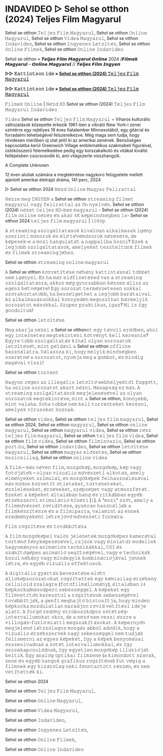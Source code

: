 # INDAVIDEO ▷ Sehol se otthon (2024) Teljes Film Magyarul
Sehol se otthon 𝚃𝚎𝚕𝚓𝚎𝚜 𝙵𝚒𝚕𝚖 𝙼𝚊𝚐𝚢𝚊𝚛𝚞𝚕, Sehol se otthon 𝙾𝚗𝚕𝚒𝚗𝚎 𝙼𝚊𝚐𝚢𝚊𝚛𝚞𝚕, Sehol se otthon 𝚅𝚒𝚍𝚎𝚊 𝙼𝚊𝚐𝚢𝚊𝚛𝚞𝚕, Sehol se otthon 𝙸𝚗𝚍𝚊𝚟𝚒𝚍𝚎𝚘, Sehol se otthon 𝙸𝚗𝚐𝚢𝚎𝚗𝚎𝚜 𝙻𝚎𝚝𝚘̈𝚕𝚝𝚎́𝚜, Sehol se otthon 𝙾𝚗𝚕𝚒𝚗𝚎 𝙵𝚒𝚕𝚖𝚎𝚔, Sehol se otthon 𝙾𝚗𝚕𝚒𝚗𝚎 𝙸𝚗𝚍𝚊𝚟𝚒𝚍𝚎𝚘

Sehol se otthon « 𝙏𝙚𝙡𝙟𝙚𝙨 𝙁𝙞𝙡𝙢 𝙈𝙖𝙜𝙮𝙖𝙧𝙪𝙡 𝙊𝙣𝙡𝙞𝙣𝙚 2024 /𝙁𝙞𝙡𝙢𝙚𝙠 𝙈𝙖𝙜𝙮𝙖𝙧𝙪𝙡 – 𝙊𝙣𝙡𝙞𝙣𝙚 𝙈𝙖𝙜𝙮𝙖𝙧𝙪𝙡 // 𝙏𝙚𝙡𝙟𝙚𝙨 𝙁𝙞𝙡𝙢 𝙄𝙣𝙜𝙮𝙚𝙣

**▷▷ 𝙺𝚊𝚝𝚝𝚒𝚗𝚝𝚜𝚘𝚗 𝚒𝚍𝚎 » [Sehol se otthon (2024) 𝚃𝚎𝚕𝚓𝚎𝚜 𝙵𝚒𝚕𝚖 𝙼𝚊𝚐𝚢𝚊𝚛𝚞𝚕](https://t.co/pk3l1ILfHc)**

**▷▷ 𝙺𝚊𝚝𝚝𝚒𝚗𝚝𝚜𝚘𝚗 𝚒𝚍𝚎 » [Sehol se otthon (2024) 𝚃𝚎𝚕𝚓𝚎𝚜 𝙵𝚒𝚕𝚖 𝙼𝚊𝚐𝚢𝚊𝚛𝚞𝚕](https://t.co/pk3l1ILfHc)**

𝙵𝚒𝚕𝚖𝚎𝚔 𝙾𝚗𝚕𝚒𝚗𝚎 | 𝙽𝚎́𝚣𝚍 𝙷𝙳 Sehol se otthon (2024) 𝚃𝚎𝚕𝚓𝚎𝚜 𝙵𝚒𝚕𝚖 𝙼𝚊𝚐𝚢𝚊𝚛𝚞𝚕 𝙸𝚗𝚍𝚊𝚟𝚒𝚍𝚎𝚘

𝚅𝚒𝚍𝚎𝚊 Sehol se otthon 𝚃𝚎𝚕𝚓𝚎𝚜 𝙵𝚒𝚕𝚖 𝙼𝚊𝚐𝚢𝚊𝚛𝚞𝚕 ~ Viharos kulturális változatások közepette érkezik 1961-ben a vibráló New York-i zenei színtérre egy rejtélyes 19 éves fiatalember Minnesotából, egy gitárral és forradalmi tehetségével felszerelkezve. Még maga sem tudja, hogy rövidesen merőben új utat jelöl ki az amerikai zenének. Bensőséges kapcsolatba kerül Greenwich Village emblematikus szakmabeli figuráival, üstökösszerű felemelkedése pedig egy korszakalkotó és vitákat kiváltó fellépésben csúcsosodik ki, ami világszerte visszhangzik.

A Complete Unknown

12 éven aluliak számára a megtekintése nagykorú felügyelete mellett ajánlott amerikai életrajzi dráma, 141 perc, 2024

▷ Sehol se otthon 2024 𝙽𝚎́𝚣𝚍 𝙾𝚗𝚕𝚒𝚗𝚎 𝙼𝚊𝚐𝚢𝚊𝚛 𝙵𝚎𝚕𝚒𝚛𝚊𝚝𝚝𝚊𝚕

𝙽𝚎́𝚣𝚣𝚎 𝚖𝚎𝚐 𝙸𝙽𝙶𝚈𝙴𝙽 𝚊 Sehol se otthon 𝚜𝚝𝚛𝚎𝚊𝚖𝚒𝚗𝚐 𝚏𝚒𝚕𝚖𝚎𝚝 𝚖𝚊𝚐𝚢𝚊𝚛𝚞𝚕 𝚟𝚊𝚐𝚢 𝚏𝚎𝚕𝚒𝚛𝚊𝚝𝚝𝚊𝚕 𝚊𝚣 𝙾̈𝚗 𝚗𝚢𝚎𝚕𝚟𝚎́𝚗. Sehol se otthon (2024) 𝚗𝚎́𝚣𝚎𝚝 𝚝𝚎𝚕𝚓𝚎𝚜 𝙷𝙳-𝚋𝚎𝚗 𝚖𝚊𝚐𝚢𝚊𝚛𝚞𝚕 - Sehol se otthon (2024) 𝚏𝚒𝚕𝚖 𝚘𝚗𝚕𝚒𝚗𝚎 𝚗𝚎́𝚣𝚎́𝚜 𝚎́𝚜 𝚊𝚔𝚊́𝚛 𝟺𝙺 𝚔𝚎́𝚙𝚖𝚒𝚗𝚘̋𝚜𝚎́𝚐𝚋𝚎𝚗 𝚒𝚜- Sehol se otthon 2024 𝚝𝚎𝚕𝚓𝚎𝚜 𝚏𝚒𝚕𝚖 𝚖𝚊𝚐𝚢𝚊𝚛𝚞𝚕 | 𝟷𝟶𝟾𝟶𝚙

𝙰 𝚜𝚝𝚛𝚎𝚊𝚖𝚒𝚗𝚐 𝚜𝚣𝚘𝚕𝚐𝚊́𝚕𝚝𝚊𝚝𝚊́𝚜𝚘𝚔 𝚔𝚒𝚟𝚊́𝚕𝚘́𝚊𝚗 𝚊𝚕𝚔𝚊𝚕𝚖𝚊𝚜𝚊𝚔 𝚒𝚐𝚎́𝚗𝚢 𝚜𝚣𝚎𝚛𝚒𝚗𝚝𝚒 𝚖𝚞̋𝚜𝚘𝚛𝚘𝚔 𝚎́𝚜 𝚎́𝚕𝚘̋ 𝚝𝚎́𝚟𝚎́𝚖𝚞̋𝚜𝚘𝚛𝚘𝚔 𝚗𝚎́𝚣𝚎́𝚜𝚎́𝚛𝚎, 𝚍𝚎 𝚔𝚎́𝚙𝚎𝚜𝚎𝚔-𝚎 𝚊 𝚖𝚘𝚣𝚒 𝚑𝚊𝚗𝚐𝚞𝚕𝚊𝚝𝚊́𝚝 𝚊 𝚗𝚊𝚙𝚙𝚊𝚕𝚒𝚋𝚊 𝚑𝚘𝚣𝚗𝚒? 𝙴𝚣𝚎𝚔 𝚊 𝚕𝚎𝚐𝚓𝚘𝚋𝚋 𝚜𝚣𝚘𝚕𝚐𝚊́𝚕𝚝𝚊𝚝𝚊́𝚜𝚘𝚔, 𝚊𝚖𝚎𝚕𝚢𝚎𝚔𝚎𝚝 𝚝𝚎𝚜𝚣𝚝𝚎𝚕𝚝𝚞̈𝚗𝚔 𝚏𝚒𝚕𝚖𝚎𝚔 𝚎́𝚜 𝚏𝚒𝚕𝚖𝚎𝚔 𝚜𝚝𝚛𝚎𝚊𝚖𝚒𝚗𝚐𝚓𝚎́𝚑𝚎𝚣.

Sehol se otthon 𝚜𝚝𝚛𝚎𝚊𝚖𝚒𝚗𝚐 𝚘𝚗𝚕𝚒𝚗𝚎 𝚖𝚊𝚐𝚢𝚊𝚛𝚞𝚕

𝙰 Sehol se otthon 𝚔𝚘̈𝚣𝚟𝚎𝚝𝚒́𝚝𝚎́𝚜𝚎 𝚗𝚎́𝚑𝚊́𝚗𝚢 𝚔𝚊𝚝𝚝𝚒𝚗𝚝𝚊́𝚜𝚗𝚊́𝚕 𝚝𝚘̈𝚋𝚋𝚎𝚝 𝚗𝚎𝚖 𝚒𝚐𝚎́𝚗𝚢𝚎𝚕. 𝙴́𝚜 𝚑𝚊 𝚖𝚊́𝚛 𝚎𝚕𝚘̋𝚏𝚒𝚣𝚎𝚝𝚎́𝚜𝚎𝚍 𝚟𝚊𝚗 𝚊 𝚜𝚝𝚛𝚎𝚊𝚖𝚒𝚗𝚐 𝚜𝚣𝚘𝚕𝚐𝚊́𝚕𝚝𝚊𝚝𝚊́𝚜𝚛𝚊, 𝚊𝚔𝚔𝚘𝚛 𝚖𝚎́𝚐 𝚐𝚢𝚘𝚛𝚜𝚊𝚋𝚋𝚊𝚗 𝚔𝚎́𝚜𝚣𝚎𝚗 𝚊́𝚕𝚕𝚜𝚣 𝚊𝚣 𝚎𝚐𝚎́𝚜𝚣 𝚑𝚎́𝚝𝚟𝚎́𝚐𝚎́𝚛𝚎! 𝙴𝚐𝚢 𝚜𝚘𝚛𝚘𝚣𝚊𝚝 𝚝𝚎𝚛𝚖𝚎́𝚜𝚣𝚎𝚝𝚎𝚜𝚎𝚗 𝚜𝚘𝚔𝚔𝚊𝚕 𝚜𝚣𝚘́𝚛𝚊𝚔𝚘𝚣𝚝𝚊𝚝𝚘́𝚋𝚋, 𝚑𝚊 𝚋𝚎𝚜𝚣𝚎́𝚕𝚐𝚎𝚝𝚑𝚎𝚝 𝚊 𝚕𝚎𝚐𝚓𝚘𝚋𝚋 𝚋𝚊𝚛𝚊́𝚝𝚊𝚒𝚟𝚊𝚕. 𝙰𝚣 𝚊𝚕𝚔𝚊𝚕𝚖𝚊𝚣𝚊́𝚜𝚞𝚗𝚔𝚔𝚊𝚕 𝚔𝚘̈𝚗𝚗𝚢𝚎𝚍𝚎́𝚗 𝚖𝚎𝚐𝚘𝚜𝚣𝚝𝚑𝚊𝚝 𝚋𝚊́𝚛𝚖𝚎𝚕𝚢𝚒𝚔 𝚜𝚘𝚛𝚘𝚣𝚊𝚝𝚘𝚝 𝚖𝚊́𝚜𝚘𝚔𝚔𝚊𝚕. 𝚂𝚣𝚞𝚙𝚎𝚛 𝚙𝚛𝚊𝚔𝚝𝚒𝚔𝚞𝚜, 𝚒𝚐𝚊𝚣? 𝙼𝚒 𝚒𝚜 𝚒́𝚐𝚢 𝚐𝚘𝚗𝚍𝚘𝚕𝚝𝚞𝚔!

Sehol se otthon 𝚕𝚎𝚝𝚘̈𝚕𝚝𝚎́𝚜𝚎

𝙼𝚎𝚐 𝚊𝚔𝚊𝚛𝚓𝚊 𝚗𝚎́𝚣𝚗𝚒 𝚊 Sehol se otthon𝚎𝚝 𝚎𝚐𝚢 𝚝𝚊́𝚟𝚘𝚕𝚒 𝚎𝚛𝚍𝚘̋𝚋𝚎𝚗, 𝚊𝚑𝚘𝚕 𝚎𝚐𝚢 𝚒𝚗𝚝𝚎𝚛𝚗𝚎𝚝𝚎𝚜 𝚖𝚎𝚐𝚝𝚎𝚔𝚒𝚗𝚝𝚎́𝚜𝚒 𝚔𝚘̈𝚝𝚟𝚎́𝚗𝚢𝚝 𝚔𝚎𝚕𝚕 𝚔𝚎𝚛𝚎𝚜𝚗𝚒𝚎? 𝙴𝚐𝚢𝚛𝚎 𝚝𝚘̈𝚋𝚋 𝚜𝚣𝚘𝚕𝚐𝚊́𝚕𝚝𝚊𝚝𝚊́𝚜 𝚔𝚒́𝚗𝚊́𝚕 𝚘𝚕𝚢𝚊𝚗 𝚜𝚘𝚛𝚘𝚣𝚊𝚝𝚘𝚔 𝚕𝚎𝚝𝚘̈𝚕𝚝𝚎́𝚜𝚎́𝚝, 𝚖𝚒𝚗𝚝 𝚙𝚎́𝚕𝚍𝚊́𝚞𝚕 𝚊 Sehol se otthon 𝚘𝚏𝚏𝚕𝚒𝚗𝚎 𝚑𝚊𝚜𝚣𝚗𝚊́𝚕𝚊𝚝𝚛𝚊. 𝚅𝚊́𝚕𝚊𝚜𝚜𝚣𝚊 𝚔𝚒, 𝚑𝚘𝚐𝚢 𝚖𝚎𝚕𝚢𝚒𝚔 𝚖𝚒𝚗𝚘̋𝚜𝚎́𝚐𝚋𝚎𝚗 𝚜𝚣𝚎𝚛𝚎𝚝𝚗𝚎́ 𝚊 𝚜𝚘𝚛𝚘𝚣𝚊𝚝𝚘𝚝, 𝚗𝚢𝚘𝚖𝚓𝚊 𝚖𝚎𝚐 𝚊 𝚐𝚘𝚖𝚋𝚘𝚝, 𝚎́𝚜 𝚖𝚒𝚗𝚍𝚒𝚐 𝚖𝚊𝚐𝚊́𝚟𝚊𝚕 𝚟𝚒𝚜𝚣𝚒!

Sehol se otthon 𝚝𝚘𝚛𝚛𝚎𝚗𝚝

𝙽𝚊𝚐𝚢𝚘𝚗 𝚛𝚎́𝚐𝚎𝚗 𝚊𝚣 𝚒𝚕𝚕𝚎𝚐𝚊́𝚕𝚒𝚜 𝚕𝚎𝚝𝚘̈𝚕𝚝𝚘̋ 𝚠𝚎𝚋𝚑𝚎𝚕𝚢𝚎𝚔𝚝𝚘̋𝚕 𝚏𝚞̈𝚐𝚐𝚘̈𝚝𝚝, 𝚑𝚊 𝚘𝚗𝚕𝚒𝚗𝚎 𝚜𝚘𝚛𝚘𝚣𝚊𝚝𝚘𝚝 𝚊𝚔𝚊𝚛𝚝 𝚗𝚎́𝚣𝚗𝚒. 𝙼𝚊𝚗𝚊𝚙𝚜𝚊́𝚐 𝚎𝚣 𝚖𝚊́𝚜. 𝙰 𝚜𝚝𝚛𝚎𝚊𝚖𝚒𝚗𝚐 𝚜𝚣𝚘𝚕𝚐𝚊́𝚕𝚝𝚊𝚝𝚊́𝚜𝚘𝚔 𝚖𝚎𝚐𝚓𝚎𝚕𝚎𝚗𝚎́𝚜𝚎́𝚟𝚎𝚕 𝚊𝚣 𝚘𝚕𝚢𝚊𝚗 𝚜𝚘𝚛𝚘𝚣𝚊𝚝𝚘𝚔 𝚖𝚎𝚐𝚝𝚎𝚔𝚒𝚗𝚝𝚎́𝚜𝚎, 𝚖𝚒𝚗𝚝 𝚊 Sehol se otthon, 𝚔𝚘̈𝚗𝚗𝚢𝚎𝚋𝚋, 𝚖𝚒𝚗𝚝 𝚟𝚊𝚕𝚊𝚑𝚊. 𝚂𝚘𝚑𝚊 𝚝𝚘̈𝚋𝚋𝚎́ 𝚗𝚎𝚖 𝚔𝚎𝚕𝚕 𝚝𝚘𝚛𝚛𝚎𝚗𝚝𝚎𝚔𝚎𝚝 𝚔𝚎𝚛𝚎𝚜𝚗𝚒, 𝚊𝚖𝚎𝚕𝚢𝚎𝚔 𝚟𝚒́𝚛𝚞𝚜𝚘𝚔𝚊𝚝 𝚑𝚘𝚣𝚗𝚊𝚔.

Sehol se otthon 𝚟𝚒𝚍𝚎𝚊, Sehol se otthon 𝚝𝚎𝚕𝚓𝚎𝚜 𝚏𝚒𝚕𝚖 𝚖𝚊𝚐𝚢𝚊𝚛𝚞𝚕, Sehol se otthon 2024, Sehol se otthon 𝚖𝚊𝚐𝚢𝚊𝚛𝚞𝚕, Sehol se otthon 𝚘𝚗𝚕𝚒𝚗𝚎 𝚖𝚊𝚐𝚢𝚊𝚛𝚞𝚕, Sehol se otthon 𝚖𝚊𝚐𝚢𝚊𝚛𝚞𝚕 𝚟𝚒𝚍𝚎𝚊, Sehol se otthon 𝚛𝚎́𝚜𝚣 𝚝𝚎𝚕𝚓𝚎𝚜 𝚏𝚒𝚕𝚖 𝚖𝚊𝚐𝚢𝚊𝚛𝚞𝚕, Sehol se otthon 𝚝𝚎𝚕𝚓𝚎𝚜 𝚏𝚒𝚕𝚖 𝚟𝚒𝚍𝚎𝚊, Sehol se otthon 𝚏𝚒𝚕𝚖 𝚟𝚒𝚍𝚎𝚊, Sehol se otthon 𝚏𝚒𝚕𝚖𝚒𝚗𝚟𝚊𝚣𝚒𝚘, Sehol se otthon 𝚙𝚘𝚛𝚝.𝚑𝚞, Sehol se otthon 𝚒𝚗𝚍𝚊𝚟𝚒𝚍𝚎𝚘, Sehol se otthon 𝚕𝚎𝚝𝚘̈𝚕𝚝𝚎́𝚜𝚎 𝚖𝚊𝚐𝚢𝚊𝚛𝚞𝚕, Sehol se otthon 𝚖𝚊𝚐𝚢𝚊𝚛 𝚎𝚕𝚘̋𝚣𝚎𝚝𝚎𝚜, Sehol se otthon 𝚖𝚘𝚣𝚒𝚌𝚜𝚒𝚕𝚕𝚊𝚐, Sehol se otthon 𝚘𝚗𝚕𝚒𝚗𝚎 𝚟𝚒𝚍𝚎𝚊

𝙰 𝚏𝚒𝚕𝚖 – 𝚖𝚊́𝚜 𝚗𝚎́𝚟𝚎𝚗 𝚏𝚒𝚕𝚖, 𝚖𝚘𝚣𝚐𝚘́𝚔𝚎́𝚙, 𝚖𝚘𝚣𝚐𝚘́𝚔𝚎́𝚙, 𝚔𝚎́𝚙 𝚟𝚊𝚐𝚢 𝚏𝚘𝚝𝚘́𝚓𝚊́𝚝𝚎́𝚔 – 𝚘𝚕𝚢𝚊𝚗 𝚟𝚒𝚣𝚞𝚊́𝚕𝚒𝚜 𝚖𝚞̋𝚟𝚎́𝚜𝚣𝚎𝚝𝚒 𝚊𝚕𝚔𝚘𝚝𝚊́𝚜, 𝚊𝚖𝚎𝚕𝚢 𝚎́𝚕𝚖𝚎́𝚗𝚢𝚎𝚔𝚎𝚝 𝚜𝚣𝚒𝚖𝚞𝚕𝚊́𝚕, 𝚎́𝚜 𝚖𝚘𝚣𝚐𝚘́𝚔𝚎́𝚙𝚎𝚔 𝚏𝚎𝚕𝚑𝚊𝚜𝚣𝚗𝚊́𝚕𝚊́𝚜𝚊́𝚟𝚊𝚕 𝚖𝚊́𝚜 𝚖𝚘́𝚍𝚘𝚗 𝚔𝚘̈𝚣𝚟𝚎𝚝𝚒́𝚝 𝚘̈𝚝𝚕𝚎𝚝𝚎𝚔𝚎𝚝, 𝚝𝚘̈𝚛𝚝𝚎́𝚗𝚎𝚝𝚎𝚔𝚎𝚝, 𝚎́𝚜𝚣𝚕𝚎𝚕𝚎́𝚜𝚎𝚔𝚎𝚝, 𝚎́𝚛𝚣𝚎́𝚜𝚎𝚔𝚎𝚝, 𝚜𝚣𝚎́𝚙𝚜𝚎́𝚐𝚎𝚝 𝚟𝚊𝚐𝚢 𝚊𝚝𝚖𝚘𝚜𝚣𝚏𝚎́𝚛𝚊́𝚝. 𝙴𝚣𝚎𝚔𝚎𝚝 𝚊 𝚔𝚎́𝚙𝚎𝚔𝚎𝚝 𝚊́𝚕𝚝𝚊𝚕𝚊́𝚋𝚊𝚗 𝚑𝚊𝚗𝚐 𝚎́𝚜 𝚛𝚒𝚝𝚔𝚊́𝚋𝚋𝚊𝚗 𝚎𝚐𝚢𝚎́𝚋 𝚎́𝚛𝚣𝚎́𝚔𝚜𝚣𝚎𝚛𝚟𝚒 𝚜𝚝𝚒𝚖𝚞𝚕𝚊́𝚌𝚒𝚘́ 𝚔𝚒́𝚜𝚎́𝚛𝚒 [𝟷]. 𝙰 "𝚖𝚘𝚣𝚒" 𝚜𝚣𝚘́𝚝, 𝚊𝚖𝚎𝚕𝚢 𝚊 𝚏𝚒𝚕𝚖𝚖𝚞̋𝚟𝚎́𝚜𝚣𝚎𝚝 𝚛𝚘̈𝚟𝚒𝚍𝚒́𝚝𝚎́𝚜𝚎, 𝚐𝚢𝚊𝚔𝚛𝚊𝚗 𝚑𝚊𝚜𝚣𝚗𝚊́𝚕𝚓𝚊́𝚔 𝚊 𝚏𝚒𝚕𝚖𝚔𝚎́𝚜𝚣𝚒́𝚝𝚎́𝚜𝚛𝚎 𝚎́𝚜 𝚊 𝚏𝚒𝚕𝚖𝚒𝚙𝚊𝚛𝚛𝚊, 𝚟𝚊𝚕𝚊𝚖𝚒𝚗𝚝 𝚊𝚣 𝚎𝚗𝚗𝚎𝚔 𝚎𝚛𝚎𝚍𝚖𝚎́𝚗𝚢𝚎𝚔𝚎́𝚗𝚝 𝚕𝚎́𝚝𝚛𝚎𝚓𝚘̈𝚟𝚘̋ 𝚖𝚞̋𝚟𝚎́𝚜𝚣𝚎𝚝𝚒 𝚏𝚘𝚛𝚖𝚊́𝚛𝚊.

𝙵𝚒𝚕𝚖 𝚛𝚘̈𝚐𝚣𝚒́𝚝𝚎́𝚜𝚎 𝚎́𝚜 𝚝𝚘𝚟𝚊́𝚋𝚋𝚒́𝚝𝚊́𝚜𝚊

𝙰 𝚏𝚒𝚕𝚖 𝚖𝚘𝚣𝚐𝚘́𝚔𝚎́𝚙𝚎𝚒 𝚟𝚊𝚕𝚘́𝚜 𝚓𝚎𝚕𝚎𝚗𝚎𝚝𝚎𝚔 𝚖𝚘𝚣𝚐𝚘́𝚔𝚎́𝚙𝚎𝚜 𝚔𝚊𝚖𝚎𝚛𝚊́𝚟𝚊𝚕 𝚝𝚘̈𝚛𝚝𝚎́𝚗𝚘̋ 𝚏𝚎́𝚗𝚢𝚔𝚎́𝚙𝚎𝚣𝚎́𝚜𝚎́𝚟𝚎𝚕, 𝚛𝚊𝚓𝚣𝚘𝚔 𝚟𝚊𝚐𝚢 𝚖𝚒𝚗𝚒𝚊𝚝𝚞̋𝚛 𝚖𝚘𝚍𝚎𝚕𝚕𝚎𝚔 𝚑𝚊𝚐𝚢𝚘𝚖𝚊́𝚗𝚢𝚘𝚜 𝚊𝚗𝚒𝚖𝚊́𝚌𝚒𝚘́𝚜 𝚝𝚎𝚌𝚑𝚗𝚒𝚔𝚊́𝚔𝚔𝚊𝚕, 𝙲𝙶𝙸 𝚎́𝚜 𝚜𝚣𝚊́𝚖𝚒́𝚝𝚘́𝚐𝚎́𝚙𝚎𝚜 𝚊𝚗𝚒𝚖𝚊́𝚌𝚒𝚘́ 𝚜𝚎𝚐𝚒́𝚝𝚜𝚎́𝚐𝚎́𝚟𝚎𝚕, 𝚟𝚊𝚐𝚢 𝚎 𝚝𝚎𝚌𝚑𝚗𝚒𝚔𝚊́𝚔 𝚔𝚘̈𝚣𝚞̈𝚕 𝚗𝚎́𝚑𝚊́𝚗𝚢 𝚟𝚊𝚐𝚢 𝚖𝚒𝚗𝚍𝚎𝚐𝚢𝚒𝚔 𝚔𝚘𝚖𝚋𝚒𝚗𝚊́𝚌𝚒𝚘́𝚓𝚊́𝚟𝚊𝚕 𝚓𝚘̈𝚗𝚗𝚎𝚔 𝚕𝚎́𝚝𝚛𝚎, 𝚎́𝚜 𝚎𝚐𝚢𝚎́𝚋 𝚟𝚒𝚣𝚞𝚊́𝚕𝚒𝚜 𝚎𝚏𝚏𝚎𝚔𝚝𝚞𝚜𝚘𝚔.

𝙰 𝚍𝚒𝚐𝚒𝚝𝚊́𝚕𝚒𝚜 𝚐𝚢𝚊́𝚛𝚝𝚊́𝚜 𝚋𝚎𝚟𝚎𝚣𝚎𝚝𝚎́𝚜𝚎 𝚎𝚕𝚘̋𝚝𝚝 𝚊́𝚕𝚕𝚘́𝚔𝚎́𝚙𝚜𝚘𝚛𝚘𝚣𝚊𝚝𝚘𝚔𝚊𝚝 𝚛𝚘̈𝚐𝚣𝚒́𝚝𝚎𝚝𝚝𝚎𝚔 𝚎𝚐𝚢 𝚔𝚎́𝚖𝚒𝚊𝚒𝚕𝚊𝚐 𝚎́𝚛𝚣𝚎́𝚔𝚎𝚗𝚢 𝚌𝚎𝚕𝚕𝚞𝚕𝚘𝚒𝚍 𝚜𝚣𝚊𝚕𝚊𝚐𝚛𝚊 (𝚏𝚘𝚝𝚘́𝚏𝚒𝚕𝚖𝚊́𝚕𝚕𝚘𝚖𝚊́𝚗𝚢), 𝚊́𝚕𝚝𝚊𝚕𝚊́𝚋𝚊𝚗 𝟸𝟺 𝚔𝚎́𝚙𝚔𝚘𝚌𝚔𝚊/𝚖𝚊́𝚜𝚘𝚍𝚙𝚎𝚛𝚌 𝚜𝚎𝚋𝚎𝚜𝚜𝚎́𝚐𝚐𝚎𝚕. 𝙰 𝚔𝚎́𝚙𝚎𝚔𝚎𝚝 𝚎𝚐𝚢 𝚏𝚒𝚕𝚖𝚟𝚎𝚝𝚒́𝚝𝚘̋𝚗 𝚔𝚎𝚛𝚎𝚜𝚣𝚝𝚞̈𝚕 𝚊 𝚛𝚘̈𝚐𝚣𝚒́𝚝𝚎́𝚜𝚞̈𝚔 𝚜𝚎𝚋𝚎𝚜𝚜𝚎́𝚐𝚎́𝚟𝚎𝚕 𝚝𝚘𝚟𝚊́𝚋𝚋𝚒́𝚝𝚓𝚊́𝚔, 𝚊 𝚐𝚎𝚗𝚏𝚒 ​​𝚖𝚎𝚐𝚑𝚊𝚓𝚝𝚘́ 𝚋𝚒𝚣𝚝𝚘𝚜𝚒́𝚝𝚓𝚊, 𝚑𝚘𝚐𝚢 𝚖𝚒𝚗𝚍𝚎𝚗 𝚔𝚎́𝚙𝚔𝚘𝚌𝚔𝚊 𝚖𝚘𝚣𝚍𝚞𝚕𝚊𝚝𝚕𝚊𝚗 𝚖𝚊𝚛𝚊𝚍𝚓𝚘𝚗 𝚛𝚘̈𝚟𝚒𝚍 𝚟𝚎𝚝𝚒́𝚝𝚎́𝚜𝚒 𝚒𝚍𝚎𝚓𝚎 𝚊𝚕𝚊𝚝𝚝. 𝙰 𝚏𝚘𝚛𝚐𝚘́ 𝚛𝚎𝚍𝚘̋𝚗𝚢 𝚜𝚝𝚛𝚘𝚋𝚘𝚜𝚣𝚔𝚘́𝚙𝚘𝚜 𝚜𝚘̈𝚝𝚎́𝚝𝚜𝚎́𝚐-𝚒𝚗𝚝𝚎𝚛𝚟𝚊𝚕𝚕𝚞𝚖𝚘𝚔𝚊𝚝 𝚘𝚔𝚘𝚣, 𝚍𝚎 𝚊 𝚗𝚎́𝚣𝚘̋ 𝚗𝚎𝚖 𝚟𝚎𝚜𝚣𝚒 𝚎́𝚜𝚣𝚛𝚎 𝚊 𝚟𝚒𝚕𝚕𝚘𝚐𝚊́𝚜-𝚏𝚞́𝚣𝚒𝚘́ 𝚖𝚒𝚊𝚝𝚝𝚒 𝚖𝚎𝚐𝚜𝚣𝚊𝚔𝚒́𝚝𝚊́𝚜𝚘𝚔𝚊𝚝. 𝙰 𝚔𝚎́𝚙𝚎𝚛𝚗𝚢𝚘̋𝚗 𝚖𝚎𝚐𝚓𝚎𝚕𝚎𝚗𝚘̋ 𝚕𝚊́𝚝𝚜𝚣𝚘́𝚕𝚊𝚐𝚘𝚜 𝚖𝚘𝚣𝚐𝚊́𝚜 𝚊𝚋𝚋𝚘́𝚕 𝚊𝚍𝚘́𝚍𝚒𝚔, 𝚑𝚘𝚐𝚢 𝚊 𝚟𝚒𝚣𝚞𝚊́𝚕𝚒𝚜 𝚎́𝚛𝚣𝚎́𝚔𝚜𝚣𝚎𝚛𝚟𝚎𝚔 𝚗𝚊𝚐𝚢 𝚜𝚎𝚋𝚎𝚜𝚜𝚎́𝚐𝚐𝚎𝚕 𝚗𝚎𝚖 𝚝𝚞𝚍𝚓𝚊́𝚔 𝚏𝚎𝚕𝚒𝚜𝚖𝚎𝚛𝚗𝚒 𝚊𝚣 𝚎𝚐𝚢𝚎𝚜 𝚔𝚎́𝚙𝚎𝚔𝚎𝚝, 𝚒́𝚐𝚢 𝚊 𝚔𝚎́𝚙𝚎𝚔 𝚋𝚎𝚗𝚢𝚘𝚖𝚊́𝚜𝚊𝚒 𝚘̈𝚜𝚜𝚣𝚎𝚘𝚕𝚟𝚊𝚍𝚗𝚊𝚔 𝚊 𝚜𝚘̈𝚝𝚎́𝚝 𝚒𝚗𝚝𝚎𝚛𝚟𝚊𝚕𝚕𝚞𝚖𝚘𝚔𝚔𝚊𝚕, 𝚎́𝚜 𝚒́𝚐𝚢 𝚘̈𝚜𝚜𝚣𝚎𝚔𝚊𝚙𝚌𝚜𝚘𝚕𝚘́𝚍𝚗𝚊𝚔, 𝚒́𝚐𝚢 𝚎𝚐𝚢𝚎𝚝𝚕𝚎𝚗 𝚖𝚘𝚣𝚐𝚘́𝚔𝚎́𝚙 𝚒𝚕𝚕𝚞́𝚣𝚒𝚘́𝚓𝚊́𝚝 𝚔𝚎𝚕𝚝𝚒𝚔. 𝙴𝚐𝚢 𝚊𝚗𝚊𝚕𝚘́𝚐 𝚘𝚙𝚝𝚒𝚔𝚊𝚒 𝚏𝚒𝚕𝚖𝚣𝚎𝚗𝚎 (𝚊 𝚔𝚒𝚖𝚘𝚗𝚍𝚘𝚝𝚝 𝚜𝚣𝚊𝚟𝚊𝚔, 𝚣𝚎𝚗𝚎 𝚎́𝚜 𝚎𝚐𝚢𝚎́𝚋 𝚑𝚊𝚗𝚐𝚘𝚔 𝚐𝚛𝚊𝚏𝚒𝚔𝚞𝚜 𝚛𝚘̈𝚐𝚣𝚒́𝚝𝚎́𝚜𝚎) 𝚏𝚞𝚝 𝚟𝚎́𝚐𝚒𝚐 𝚊 𝚏𝚒𝚕𝚖𝚗𝚎𝚔 𝚎𝚐𝚢 𝚔𝚒𝚣𝚊́𝚛𝚘́𝚕𝚊𝚐 𝚗𝚎𝚔𝚒 𝚏𝚎𝚗𝚗𝚝𝚊𝚛𝚝𝚘𝚝𝚝 𝚛𝚎́𝚜𝚣𝚎́𝚗, 𝚎́𝚜 𝚗𝚎𝚖 𝚟𝚎𝚝𝚒́𝚝𝚎𝚝𝚝𝚎́𝚔 𝚔𝚒.

Sehol se otthon 2024

Sehol se otthon 𝚃𝚎𝚕𝚓𝚎𝚜 𝙵𝚒𝚕𝚖 𝙼𝚊𝚐𝚢𝚊𝚛𝚞𝚕,

Sehol se otthon 𝙾𝚗𝚕𝚒𝚗𝚎 𝙼𝚊𝚐𝚢𝚊𝚛𝚞𝚕,

Sehol se otthon 𝚅𝚒𝚍𝚎𝚊 𝙼𝚊𝚐𝚢𝚊𝚛𝚞𝚕,

Sehol se otthon 𝙸𝚗𝚍𝚊𝚟𝚒𝚍𝚎𝚘,

Sehol se otthon 𝙸𝚗𝚐𝚢𝚎𝚗𝚎𝚜 𝙻𝚎𝚝𝚘̈𝚕𝚝𝚎́𝚜,

Sehol se otthon 𝙾𝚗𝚕𝚒𝚗𝚎 𝙵𝚒𝚕𝚖𝚎𝚔,

Sehol se otthon 𝙾𝚗𝚕𝚒𝚗𝚎 𝙸𝚗𝚍𝚊𝚟𝚒𝚍𝚎𝚘
